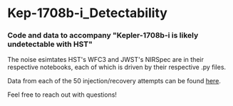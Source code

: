 # Kep-1708b-i_Detectability
### Code and data to accompany "Kepler-1708b-i is likely undetectable with HST"

The noise esimtates HST's WFC3 and JWST's NIRSpec are in their respective notebooks, each of which is driven by their respective .py files.

Data from each of the 50 injection/recovery attempts can be found [here](https://drive.google.com/drive/folders/1OiHY0T6-QVzErD-eMtDBmup9Oa7lMvBl).

Feel free to reach out with questions!
